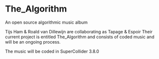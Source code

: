 # The_Algorithm
An open source algorithmic music album

Tijs Ham & Roald van Dillewijn are collaborating as Tapage & Espoir
Their current project is entitled The_Algorithm and consists of coded
music and will be an ongoing process.

The music will be coded in SuperCollider 3.8.0
